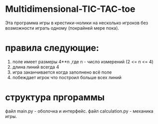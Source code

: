 # Multidimensional-TIC-TAC-toe
Эта программа игры в крестики-нолики на несколько игроков без возможности играть одному (покрайней мере пока).
# правила следующие:
  1)  поле имеет размеры 4**n ,где n - число измерений (2 <= n <= 4)
  2)  длина линий всегда 4 
  3)  игра заканчивается когда заполнено всё поле
  4)  побеждает игрок что построил больше всех линий
#  структура пргораммы
файл main.py  -  оболочка и интерфейс.
файл calculation.py -  механика игры.

